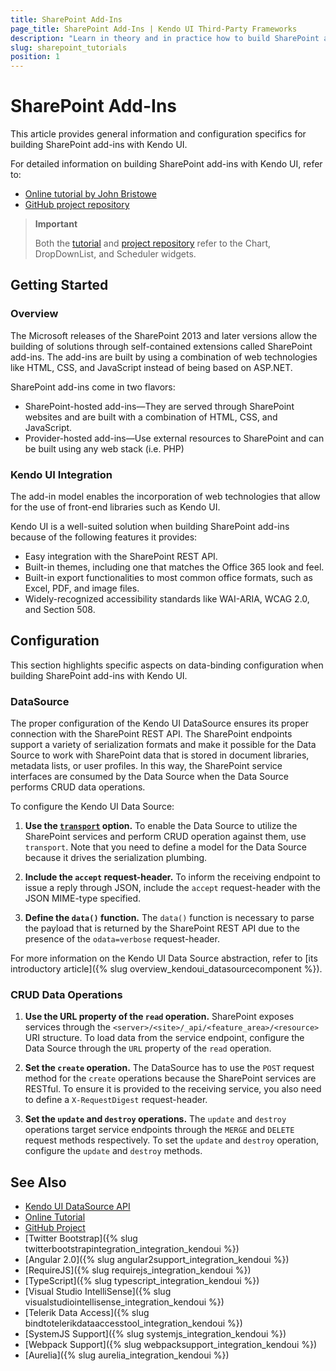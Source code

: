 ```yaml
---
title: SharePoint Add-Ins
page_title: SharePoint Add-Ins | Kendo UI Third-Party Frameworks
description: "Learn in theory and in practice how to build SharePoint add-ins with Kendo UI."
slug: sharepoint_tutorials
position: 1
---
```


# SharePoint Add-Ins

This article provides general information and configuration specifics for building SharePoint add-ins with Kendo UI.

For detailed information on building SharePoint add-ins with Kendo UI, refer to:
* [Online tutorial by John Bristowe](http://developer.telerik.com/featured/building-sharepoint-add-ins-with-kendo-ui/)
* [GitHub project repository](https://github.com/telerik/kendo-ui-sharepoint-2013-demo)

> **Important**
>
> Both the [tutorial](http://developer.telerik.com/featured/building-sharepoint-add-ins-with-kendo-ui/) and [project repository](https://github.com/telerik/kendo-ui-sharepoint-2013-demo) refer to the Chart, DropDownList, and Scheduler widgets.

## Getting Started

### Overview

The Microsoft releases of the SharePoint 2013 and later versions allow the building of solutions through self-contained extensions called SharePoint add-ins. The add-ins are built by using a combination of web technologies like HTML, CSS, and JavaScript instead of being based on ASP.NET.

SharePoint add-ins come in two flavors:
* SharePoint-hosted add-ins&mdash;They are served through SharePoint websites and are built with a combination of HTML, CSS, and JavaScript.
* Provider-hosted add-ins&mdash;Use external resources to SharePoint and can be built using any web stack (i.e. PHP)

### Kendo UI Integration

The add-in model enables the incorporation of web technologies that allow for the use of front-end libraries such as Kendo UI.

Kendo UI is a well-suited solution when building SharePoint add-ins because of the following features it provides:
* Easy integration with the SharePoint REST API.
* Built-in themes, including one that matches the Office 365 look and feel.
* Built-in export functionalities to most common office formats, such as Excel, PDF, and image files.
* Widely-recognized accessibility standards like WAI-ARIA, WCAG 2.0, and Section 508.

## Configuration

This section highlights specific aspects on data-binding configuration when building SharePoint add-ins with Kendo UI.

### DataSource

The proper configuration of the Kendo UI DataSource ensures its proper connection with the SharePoint REST API. The SharePoint endpoints support a variety of serialization formats and make it possible for the Data Source to work with SharePoint data that is stored in document libraries, metadata lists, or user profiles. In this way, the SharePoint service interfaces are consumed by the Data Source when the Data Source performs CRUD data operations.

To configure the Kendo UI Data Source:

1. **Use the [`transport`](http://docs.telerik.com/kendo-ui/api/javascript/data/datasource/configuration/transport) option.**
    To enable the Data Source to utilize the SharePoint services and perform CRUD operation against them, use `transport`. Note that you need to define a model for the Data Source because it drives the serialization plumbing.

2. **Include the `accept` request-header.**
    To inform the receiving endpoint to issue a reply through JSON, include the `accept` request-header with the JSON MIME-type specified.

3. **Define the `data()` function.**
    The `data()` function is necessary to parse the payload that is returned by the SharePoint REST API due to the presence of the `odata=verbose` request-header.

For more information on the Kendo UI Data Source abstraction, refer to [its introductory article]({% slug overview_kendoui_datasourcecomponent %}).

### CRUD Data Operations

1. **Use the URL property of the `read` operation.**
    SharePoint exposes services through the `<server>/<site>/_api/<feature_area>/<resource>` URI structure. To load data from the service endpoint, configure the Data Source through the `URL` property of the `read` operation.

2. **Set the `create` operation.**
    The DataSource has to use the `POST` request method for the `create` operations because the SharePoint services are RESTful. To ensure it is provided to the receiving service, you also need to define a `X-RequestDigest` request-header.

3. **Set the `update` and `destroy` operations.**
    The `update` and `destroy` operations target service endpoints through the `MERGE` and `DELETE` request methods respectively. To set the `update` and `destroy` operation, configure the `update` and `destroy` methods.

## See Also

* [Kendo UI DataSource API](/api/javascript/data/datasource.html)
* [Online Tutorial](http://developer.telerik.com/featured/building-sharepoint-add-ins-with-kendo-ui/)
* [GitHub Project](https://github.com/telerik/kendo-ui-sharepoint-2013-demo)
* [Twitter Bootstrap]({% slug twitterbootstrapintegration_integration_kendoui %})
* [Angular 2.0]({% slug angular2support_integration_kendoui %})
* [RequireJS]({% slug requirejs_integration_kendoui %})
* [TypeScript]({% slug typescript_integration_kendoui %})
* [Visual Studio IntelliSense]({% slug visualstudiointellisense_integration_kendoui %})
* [Telerik Data Access]({% slug bindtotelerikdataaccesstool_integration_kendoui %})
* [SystemJS Support]({% slug systemjs_integration_kendoui %})
* [Webpack Support]({% slug webpacksupport_integration_kendoui %})
* [Aurelia]({% slug aurelia_integration_kendoui %})
